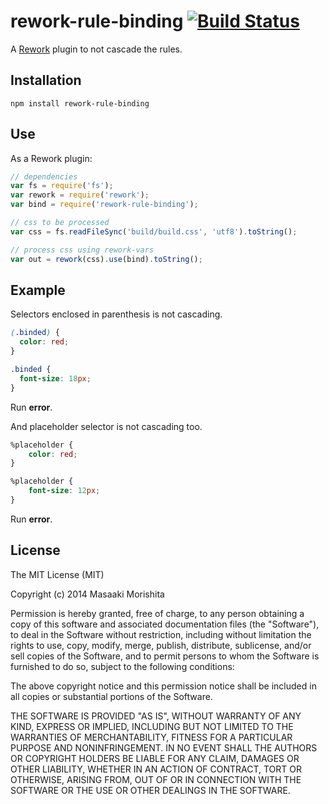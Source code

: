 # rework-rule-binding [![Build Status](https://travis-ci.org/morishitter/rework-rule-binding.png)](https://travis-ci.org/morishitter/rework-rule-binding)

A [Rework](https://github.com/reworkcss/rework) plugin to not cascade the rules.

## Installation

```
npm install rework-rule-binding
```

## Use
As a Rework plugin:

```javascript
// dependencies
var fs = require('fs');
var rework = require('rework');
var bind = require('rework-rule-binding');

// css to be processed
var css = fs.readFileSync('build/build.css', 'utf8').toString();

// process css using rework-vars
var out = rework(css).use(bind).toString();
```

## Example
Selectors enclosed in parenthesis is not cascading.

```css
(.binded) {
  color: red;
}

.binded {
  font-size: 18px;
}
```
Run **error**.

And placeholder selector is not cascading too.

```css
%placeholder {
    color: red;
}

%placeholder {
    font-size: 12px;
}
```

Run **error**.


## License
The MIT License (MIT)

Copyright (c) 2014 Masaaki Morishita

Permission is hereby granted, free of charge, to any person obtaining a copy
of this software and associated documentation files (the "Software"), to deal
in the Software without restriction, including without limitation the rights
to use, copy, modify, merge, publish, distribute, sublicense, and/or sell
copies of the Software, and to permit persons to whom the Software is
furnished to do so, subject to the following conditions:

The above copyright notice and this permission notice shall be included in
all copies or substantial portions of the Software.

THE SOFTWARE IS PROVIDED "AS IS", WITHOUT WARRANTY OF ANY KIND, EXPRESS OR
IMPLIED, INCLUDING BUT NOT LIMITED TO THE WARRANTIES OF MERCHANTABILITY,
FITNESS FOR A PARTICULAR PURPOSE AND NONINFRINGEMENT. IN NO EVENT SHALL THE
AUTHORS OR COPYRIGHT HOLDERS BE LIABLE FOR ANY CLAIM, DAMAGES OR OTHER
LIABILITY, WHETHER IN AN ACTION OF CONTRACT, TORT OR OTHERWISE, ARISING FROM,
OUT OF OR IN CONNECTION WITH THE SOFTWARE OR THE USE OR OTHER DEALINGS IN
THE SOFTWARE.
